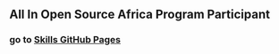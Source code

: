 ## All In Open Source Africa Program Participant
### go to [Skills GitHub Pages](https://abdessamadtzn.github.io/skills-github-pages/)
